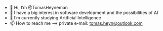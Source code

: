 - 👋 Hi, I’m @TomasHeyneman
- 👀 I have a big interest in software development and the possibilities of AI
- 🌱 I’m currently studying Artificial Intelligence
- 📫 How to reach me --> private e-mail: tomas.heyn@outlook.com 

<!---
TomasHeyneman/TomasHeyneman is a ✨ special ✨ repository because its `README.md` (this file) appears on your GitHub profile.
You can click the Preview link to take a look at your changes.
--->
